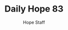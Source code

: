 ---
image: /assets/img/daily-hope-default-artwork.png
title: Daily Hope 83
number: 83
categories:
  - Daily Hope
author: Hope Staff
notes: Daily Hope 83
embed: >-
  <iframe style="border-radius:12px" src="https://open.spotify.com/embed/episode/3XL2XDED1j80TOtJvuYegF?utm_source=generator" width="100%" height="352" frameBorder="0" allowfullscreen="" allow="autoplay; clipboard-write; encrypted-media; fullscreen; picture-in-picture" loading="lazy"></iframe>
---